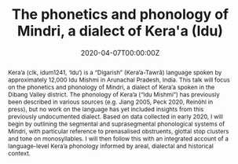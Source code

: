 ---
abstract: Kera’a (clk, idum1241, ‘Idu‘) is a “Digarish” (Kera’a-Tawrã) language spoken by approximately 12,000 Idu Mishmi in Arunachal Pradesh, India. This talk will focus on the phonetics and phonology of Mindri, a dialect of Kera’a spoken in the Dibang Valley district. The phonology of Kera’a (“Idu Mishmi”) has previously been described in various sources (e.g. Jiang 2005, Peck 2020, Reinöhl in press), but no work on the language has yet included insights from this previously undocumented dialect. Based on data collected in early 2020, I will begin by outlining the segmental and suprasegmental phonological systems of Mindri, with particular reference to prenasalised obstruents, glottal stop clusters and tone on monosyllables. I will then follow this with an integrated account of a language-level Kera’a phonology informed by areal, dialectal and historical context.
authors:
- admin
date: "2020-04-07T00:00:00Z"
doi: ""
#featured: false
#image:
#  caption: 'Image credit: #[**Unsplash**](https://unsplash.com/photos/s9CC2SKySJM)'
#  focal_point: ""
#  preview_only: false
#links:
#- name: Custom Link
#  url: http://example.org
#projects:
#- internal-project
publication: "International Conference on Sino-Tibetan Languages and Linguistics 53, University of North Texas"
publication_short: "ICSTLL53"
publication_types:
- "8"
publishDate: "2017-01-01T00:00:00Z"
#slides: example
summary: This talk will focus on the phonetics and phonology of Mindri, a dialect of Kera’a spoken in the Dibang Valley district.
tags:
- Kera'a
- phonology
- Trans-Himalayan
title: The phonetics and phonology of Mindri, a dialect of Kera'a (Idu)
#url_code: '#'
#url_dataset: '#'
#url_pdf: http://arxiv.org/pdf/1512.04133v1
#url_poster: '#'
#url_project: ""
url_slides: ""
#url_source: '#'
url_video: 'https://www.youtube.com/watch?v=BQdzfjKntxc'
---
